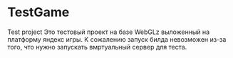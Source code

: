 # TestGame
Test project
Это тестовый проект на базе WebGLz выложенный на платформу яндекс игры. К сожалению запуск билда невозможен из-за того, что нужно запускать вмртуальный сервер для теста.

